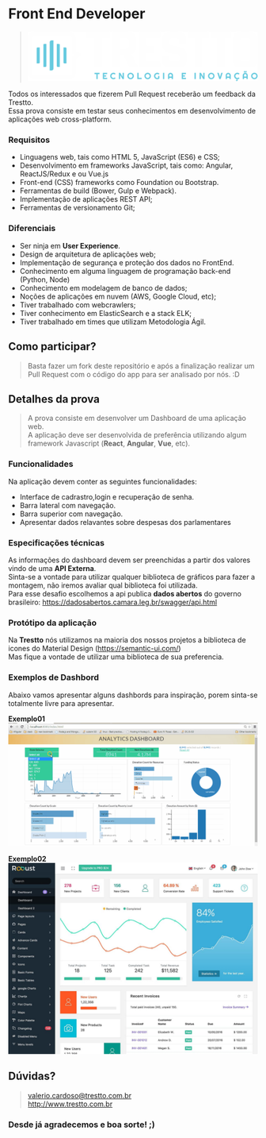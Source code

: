 # Front End Developer

> ![Logo Trestto](/.attachments/TR_LOGO_2.png)

Todos os interessados que fizerem Pull Request receberão um feedback da Trestto.<br>
Essa prova consiste em testar seus conhecimentos em desenvolvimento de aplicações web cross-platform.<br>

### Requisitos

- Linguagens web, tais como HTML 5, JavaScript (ES6) e CSS;
- Desenvolvimento em frameworks JavaScript, tais como: Angular, ReactJS/Redux e ou Vue.js
- Front-end (CSS) frameworks como Foundation ou Bootstrap.
- Ferramentas de build (Bower, Gulp e Webpack).
- Implementação de aplicações REST API;
- Ferramentas de versionamento Git;

### Diferenciais

- Ser ninja em **User Experience**.
- Design de arquitetura de aplicações web;
- Implementação de segurança e proteção dos dados no FrontEnd.
- Conhecimento em alguma linguagem de programação back-end (Python, Node)
- Conhecimento em modelagem de banco de dados;
- Noções de aplicações em nuvem (AWS, Google Cloud, etc);
- Tiver trabalhado com webcrawlers;
- Tiver conhecimento em ElasticSearch e a stack ELK;
- Tiver trabalhado em times que utilizam Metodologia Ágil.

## Como participar?

> Basta fazer um fork deste repositório e após a finalização realizar um Pull Request com o código do app para ser analisado por nós. :D 

## Detalhes da prova

> A prova consiste em desenvolver um Dashboard de uma aplicação web. <br>
> A aplicação deve ser desenvolvida de preferência utilizando algum framework Javascript (**React**, **Angular**, **Vue**, etc). <br>

### Funcionalidades

Na aplicação devem conter as seguintes funcionalidades:

- Interface de cadrastro,login e recuperação de senha.
- Barra lateral com navegação.
- Barra superior com navegação.
- Apresentar dados relavantes sobre despesas dos parlamentares

### Especificações técnicas

As informações do dashboard devem ser preenchidas a partir dos valores vindo de uma **API Externa**. <br>
Sinta-se a vontade para utilizar qualquer biblioteca de gráficos para fazer a montagem, não iremos avaliar qual biblioteca foi utilizada. <br>
Para esse desafio escolhemos a api publica **dados abertos** do governo brasileiro:
https://dadosabertos.camara.leg.br/swagger/api.html


### Protótipo da aplicação

Na **Trestto** nós utilizamos na maioria dos nossos projetos a biblioteca de icones do Material Design (https://semantic-ui.com/)<br>
Mas fique a vontade de utilizar uma biblioteca de sua preferencia.<br>


### Exemplos de Dashbord

Abaixo vamos apresentar alguns dashbords para inspiração, porem sinta-se totalmente livre para apresentar.

**Exemplo01**
![Exemplo01.jpg](/.attachments/exemplo1.gif)

**Exemplo02**
![Exemplo02.jpg](/.attachments/exemplo2.jpg)

## Dúvidas?
> valerio.cardoso@trestto.com.br <br>
> http://www.trestto.com.br

### Desde já agradecemos e boa sorte! ;)
